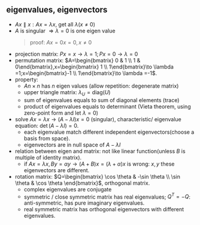 ## eigenvalues, eigenvectors
- $Ax\parallel x:Ax=\lambda x$, get all $\lambda (x\ne 0)$
- $A$ is singular $\Rightarrow \lambda=0$ is one eigen value
    > proof: $Ax=0x=0,x\ne 0$
- projection matrix: $Px=x\to \lambda =1;Px=0\to \lambda =0$
- permutation matrix: $A=\begin{bmatrix} 0 & 1 \\ 1 & 0\end{bmatrix},x=\begin{bmatrix} 1 \\ 1\end{bmatrix}\to \lambda =1;x=\begin{bmatrix}-1 \\ 1\end{bmatrix}\to \lambda =-1$.
- property:
    - $An\times n$ has $n$ eigen values (allow repetition: degenerate matrix)
    - upper triangle matrix: $\lambda _U=\text{diag}(U)$
    - sum of eigenvalues equals to sum of diagonal elements (trace)
    - product of eigenvalues equals to determinant (Vieta theorem, using zero-point form and let $\lambda = 0$)
- solve $Ax=\lambda x\to (A-\lambda I)x=0$ (singular), characteristic/ eigenvalue equation: $\det (A-\lambda I)=0$.
    - each eigenvalue match different independent eigenvectors(choose a basis from space).
    - eigenvectors are in null space of $A-\lambda I$
- relation between eigen and matrix: not like linear function(unless $B$ is multiple of identity matrix).
    - if $Ax=\lambda x,By=\alpha y\to (A+B)x=(\lambda +\alpha)x$ is wrong: $x,y$ these eigenvectors are different.
- rotation matrix: $Q=\begin{bmatrix} \cos \theta & -\sin \theta \\ \sin \theta & \cos \theta \end{bmatrix}$, orthogonal matrix.
    - complex eigenvalues are conjugate
    - symmetric / close symmetric matrix has real eigenvalues; $Q^T=-Q$: anti-symmetric, has pure imaginary eigenvalues.
    - real symmetric matrix has orthogonal eigenvectors with different eigenvalues.
